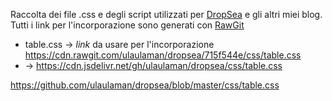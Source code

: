Raccolta dei file .css e degli script utilizzati per [DropSea](https://dropseaofulaula.blogspot.com/) e gli altri miei blog. Tutti i link per l'incorporazione sono generati con [RawGit](https://rawgit.com/)
* table.css -> *link* da usare per l'incorporazione https://cdn.rawgit.com/ulaulaman/dropsea/715f544e/css/table.css
* -> https://cdn.jsdelivr.net/gh/ulaulaman/dropsea/css/table.css

https://github.com/ulaulaman/dropsea/blob/master/css/table.css
